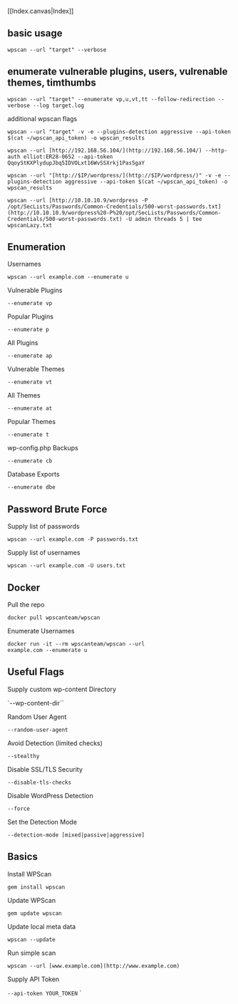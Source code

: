 [[Index.canvas|Index]]

## basic usage

```
wpscan --url "target" --verbose
```

## enumerate vulnerable plugins, users, vulrenable themes, timthumbs

```
wpscan --url "target" --enumerate vp,u,vt,tt --follow-redirection --verbose --log target.log
```

additional wpscan flags
```
wpscan --url "target" -v -e --plugins-detection aggressive --api-token $(cat ~/wpscan_api_token) -o wpscan_results

wpscan --url [http://192.168.56.104/](http://192.168.56.104/) --http-auth elliot:ER28-0652 --api-token QqoyStKXPlydupJbq5IDVOLxt16WvSSXrkj1Pas5gaY

wpscan --url "[http://$IP/wordpress/](http://$IP/wordpress/)" -v -e --plugins-detection aggressive --api-token $(cat ~/wpscan_api_token) -o wpscan_results

wpscan --url [http://10.10.10.9/wordpress -P /opt/SecLists/Passwords/Common-Credentials/500-worst-passwords.txt](http://10.10.10.9/wordpress%20-P%20/opt/SecLists/Passwords/Common-Credentials/500-worst-passwords.txt) -U admin threads 5 | tee wpscanLazy.txt
```

## Enumeration

Usernames

```
wpscan --url example.com --enumerate u
```

Vulnerable Plugins

`--enumerate vp`

Popular Plugins

`--enumerate p`

All Plugins

`--enumerate ap`

Vulnerable Themes

`--enumerate vt`

All Themes

`--enumerate at`

Popular Themes

`--enumerate t`

wp-config.php Backups

`--enumerate cb`

Database Exports

`--enumerate dbe`

## Password Brute Force

Supply list of passwords

```wpscan --url example.com -P passwords.txt```

Supply list of usernames

```wpscan --url example.com -U users.txt```

## Docker

Pull the repo

```
docker pull wpscanteam/wpscan
```

Enumerate Usernames

```
docker run -it --rm wpscanteam/wpscan --url
example.com --enumerate u
```
## Useful Flags

Supply custom wp-content Directory

`--wp-content-dir``

Random User Agent

`--random-user-agent`

Avoid Detection (limited checks)

`--stealthy`

Disable SSL/TLS Security

`--disable-tls-checks`

Disable WordPress Detection

`--force`

Set the Detection Mode

`--detection-mode [mixed|passive|aggressive]`

## Basics

Install WPScan

```
gem install wpscan
```

Update WPScan

```
gem update wpscan
```

Update local meta data

```
wpscan --update
```

Run simple scan

```
wpscan --url [www.example.com](http://www.example.com)
```

Supply API Token

`--api-token YOUR_TOKEN`
`